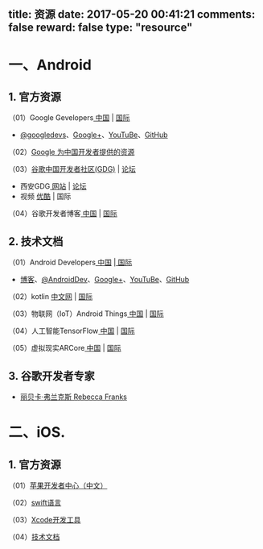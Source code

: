 title: 资源
date: 2017-05-20 00:41:21
comments: false
reward: false
type: "resource"
---
# 一、Android #
## 1. 官方资源 ##
（01）Google Gevelopers[ 中国](https://developers.google.cn/) | [ 国际](https://developers.google.com/)

 - [@googledevs](https://twitter.com/googledevs)、[Google+](https://plus.google.com/+GoogleDevelopers/posts)、[YouTuBe](https://www.youtube.com/user/GoogleDevelopers)、[GitHub](https://github.com/google)

（02）[Google 为中国开发者提供的资源](https://developers.google.cn/china/)

（03）[谷歌中国开发者社区(GDG)](http://chinagdg.org/) |  [论坛](http://www.chinagdg.com/)

 - 西安GDG[ 网站](http://gdgxian.org/) | [论坛](http://www.chinagdg.com/forum-44-1.html)
 - 视频 [ 优酷](http://chinagdg.org/google-videos/) |  国际

（04）谷歌开发者博客[ 中国](http://developers.googleblog.cn/) | [ 国际](https://developers.googleblog.com/)

## 2. 技术文档 ##
（01）Android Developers[ 中国](https://developer.android.google.cn/index.html) |[ 国际](https://developer.android.com/index.html)

 - [博客](https://android-developers.googleblog.com/)、[@AndroidDev](https://twitter.com/AndroidDev)、[Google+](https://plus.google.com/+AndroidDevelopers)、[YouTuBe](https://www.youtube.com/user/androiddevelopers)、[GitHub](https://github.com/android)

（02）kotlin [ 中文网](https://www.kotlincn.net/) | [ 国际](https://kotlinlang.org/)

（03）物联网（IoT）Android Things[ 中国](https://developer.android.google.cn/things/index.html) | [ 国际](https://developer.android.com/things/index.html)

（04）人工智能TensorFlow[ 中国](https://tensorflow.google.cn/) | [ 国际](https://www.tensorflow.org/)

（05）虚拟现实ARCore[ 中国](https://developers.google.cn/ar/) | [ 国际](https://developers.google.com/ar/)

## 3. 谷歌开发者专家 ##
 - [丽贝卡·弗兰克斯 Rebecca Franks ](https://riggaroo.co.za/) 


# 二、iOS. #
## 1. 官方资源 ##
（01）[苹果开发者中心（中文）](https://developer.apple.com/cn/)

（02）[swift语言](https://developer.apple.com/swift/)

（03）[Xcode开发工具](https://developer.apple.com/cn/xcode/)

（04）[技术文档](https://developer.apple.com/documentation/)

